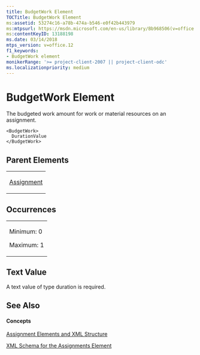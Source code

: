 ```yaml
---
title: BudgetWork Element
TOCTitle: BudgetWork Element
ms:assetid: 53274c16-a78b-474a-b546-e0f42b443979
ms:mtpsurl: https://msdn.microsoft.com/en-us/library/Bb968506(v=office.12)
ms:contentKeyID: 13188198
ms.date: 03/14/2018
mtps_version: v=office.12
f1_keywords:
- BudgetWork element
monikerRange: '>= project-client-2007 || project-client-odc'
ms.localizationpriority: medium
---
```


# BudgetWork Element




The budgeted work amount for work or material resources on an assignment.

    <BudgetWork>
      DurationValue
    </BudgetWork>

## Parent Elements

<table>
<colgroup>
<col style="width: 100%" />
</colgroup>
<tbody>
<tr class="odd">
<td><p><a href="assignment-element.md">Assignment</a></p></td>
</tr>
</tbody>
</table>

## Occurrences

<table>
<colgroup>
<col style="width: 100%" />
</colgroup>
<tbody>
<tr class="odd">
<td><p>Minimum: 0</p>
<p>Maximum: 1</p></td>
</tr>
</tbody>
</table>

## Text Value

A text value of type duration is required.

## See Also

#### Concepts

[Assignment Elements and XML Structure](assignment-elements-and-xml-structure.md)

[XML Schema for the Assignments Element](xml-schema-for-the-assignments-element.md)

